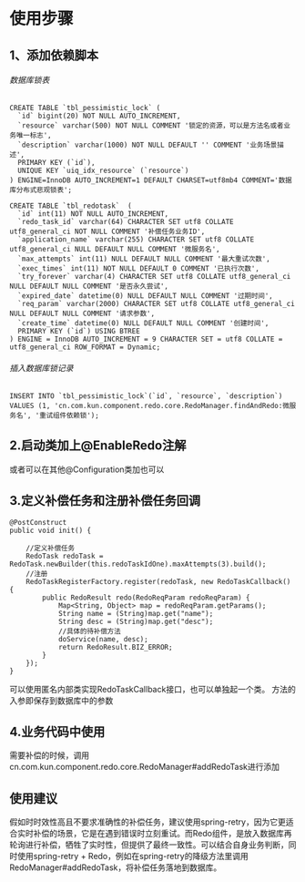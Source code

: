 # 使用步骤
## 1、添加依赖脚本
###### 数据库锁表

```
CREATE TABLE `tbl_pessimistic_lock` (
  `id` bigint(20) NOT NULL AUTO_INCREMENT,
  `resource` varchar(500) NOT NULL COMMENT '锁定的资源，可以是方法名或者业务唯一标志',
  `description` varchar(1000) NOT NULL DEFAULT '' COMMENT '业务场景描述',
  PRIMARY KEY (`id`),
  UNIQUE KEY `uiq_idx_resource` (`resource`)
) ENGINE=InnoDB AUTO_INCREMENT=1 DEFAULT CHARSET=utf8mb4 COMMENT='数据库分布式悲观锁表';
```



```
CREATE TABLE `tbl_redotask`  (
  `id` int(11) NOT NULL AUTO_INCREMENT,
  `redo_task_id` varchar(64) CHARACTER SET utf8 COLLATE utf8_general_ci NOT NULL COMMENT '补偿任务业务ID',
  `application_name` varchar(255) CHARACTER SET utf8 COLLATE utf8_general_ci NULL DEFAULT NULL COMMENT '微服务名',
  `max_attempts` int(11) NULL DEFAULT NULL COMMENT '最大重试次数',
  `exec_times` int(11) NOT NULL DEFAULT 0 COMMENT '已执行次数',
  `try_forever` varchar(4) CHARACTER SET utf8 COLLATE utf8_general_ci NULL DEFAULT NULL COMMENT '是否永久尝试',
  `expired_date` datetime(0) NULL DEFAULT NULL COMMENT '过期时间',
  `req_param` varchar(2000) CHARACTER SET utf8 COLLATE utf8_general_ci NULL DEFAULT NULL COMMENT '请求参数',
  `create_time` datetime(0) NULL DEFAULT NULL COMMENT '创建时间',
  PRIMARY KEY (`id`) USING BTREE
) ENGINE = InnoDB AUTO_INCREMENT = 9 CHARACTER SET = utf8 COLLATE = utf8_general_ci ROW_FORMAT = Dynamic;
```



###### 插入数据库锁记录

```
INSERT INTO `tbl_pessimistic_lock`(`id`, `resource`, `description`)
VALUES (1, 'cn.com.kun.component.redo.core.RedoManager.findAndRedo:微服务名', '重试组件依赖锁');
```



## 2.启动类加上@EnableRedo注解
或者可以在其他@Configuration类加也可以

## 3.定义补偿任务和注册补偿任务回调

```
@PostConstruct
public void init() {

    //定义补偿任务
    RedoTask redoTask = RedoTask.newBuilder(this.redoTaskIdOne).maxAttempts(3).build();
    //注册
    RedoTaskRegisterFactory.register(redoTask, new RedoTaskCallback() {
        public RedoResult redo(RedoReqParam redoReqParam) {
            Map<String, Object> map = redoReqParam.getParams();
            String name = (String)map.get("name");
            String desc = (String)map.get("desc");
            //具体的待补偿方法
            doService(name, desc);
            return RedoResult.BIZ_ERROR;
        }
    });
}
```



可以使用匿名内部类实现RedoTaskCallback接口，也可以单独起一个类。
方法的入参即保存到数据库中的参数

## 4.业务代码中使用
需要补偿的时候，调用cn.com.kun.component.redo.core.RedoManager#addRedoTask进行添加

## 使用建议
假如时时效性高且不要求准确性的补偿任务，建议使用spring-retry，因为它更适合实时补偿的场景，它是在遇到错误时立刻重试。而Redo组件，是放入数据库再轮询进行补偿，牺牲了实时性，但提供了最终一致性。可以结合自身业务判断，同时使用spring-retry + Redo，例如在spring-retry的降级方法里调用RedoManager#addRedoTask，将补偿任务落地到数据库。
